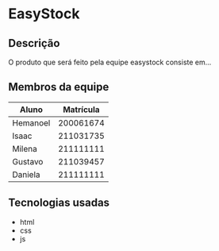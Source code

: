 # EasyStock

## Descrição

O produto que será feito pela equipe easystock consiste em...

## Membros da equipe

| Aluno     | Matrícula |
|-----------|-----------|
| Hemanoel  | 200061674 |
| Isaac     | 211031735 |
| Milena    | 211111111 |
| Gustavo   | 211039457 |
| Daniela   | 211111111 |

<!-- * Hemanoel
* Isaac
* Gustavo
* Milena
* Daniela -->

## Tecnologias usadas

* html
* css
* js

